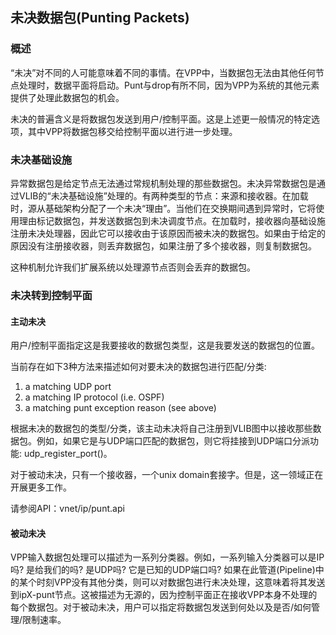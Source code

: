 ## 未决数据包(Punting Packets)
### 概述
“未决”对不同的人可能意味着不同的事情。在VPP中，当数据包无法由其他任何节点处理时，数据平面将启动。Punt与drop有所不同，因为VPP为系统的其他元素提供了处理此数据包的机会。

未决的普遍含义是将数据包发送到用户/控制平面。这是上述更一般情况的特定选项，其中VPP将数据包移交给控制平面以进行进一步处理。

### 未决基础设施
异常数据包是给定节点无法通过常规机制处理的那些数据包。未决异常数据包是通过VLIB的“未决基础设施”处理的。有两种类型的节点：来源和接收器。在加载时，源从基础架构分配了一个未决“理由”。当他们在交换期间遇到异常时，它将使用理由标记数据包，并发送数据包到未决调度节点。在加载时，接收器向基础设施注册未决处理器，因此它可以接收由于该原因而被未决的数据包。如果由于给定的原因没有注册接收器，则丢弃数据包，如果注册了多个接收器，则复制数据包。

这种机制允许我们扩展系统以处理源节点否则会丢弃的数据包。

### 未决转到控制平面
#### 主动未决
用户/控制平面指定这是我要接收的数据包类型，这是我要发送的数据包的位置。

当前存在如下3种方法来描述如何对要未决的数据包进行匹配/分类:

1. a matching UDP port
2. a matching IP protocol (i.e. OSPF)
3. a matching punt exception reason (see above)

根据未决的数据包的类型/分类，该主动未决将自己注册到VLIB图中以接收那些数据包。例如，如果它是与UDP端口匹配的数据包，则它将挂接到UDP端口分派功能: udp_register_port()。

对于被动未决，只有一个接收器，一个unix domain套接字。但是，这一领域正在开展更多工作。

请参阅API：vnet/ip/punt.api

#### 被动未决
VPP输入数据包处理可以描述为一系列分类器。例如，一系列输入分类器可以是IP吗? 是给我们的吗? 是UDP吗? 它是已知的UDP端口吗? 如果在此管道(Pipeline)中的某个时刻VPP没有其他分类，则可以对数据包进行未决处理，这意味着将其发送到ipX-punt节点。这被描述为无源的，因为控制平面正在接收VPP本身不处理的每个数据包。对于被动未决，用户可以指定将数据包发送到何处以及是否/如何管理/限制速率。